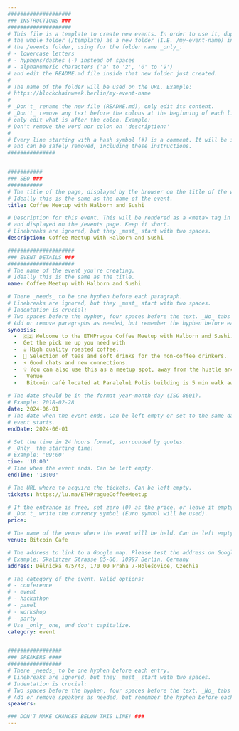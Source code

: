 ```yaml
---
####################
### INSTRUCTIONS ###
####################
# This file is a template to create new events. In order to use it, duplicate
# the whole folder (/template) as a new folder (I.E. /my-event-name) inside of
# the /events folder, using for the folder name _only_:
# - lowercase letters
# - hyphens/dashes (-) instead of spaces
# - alphanumeric characters ('a' to 'z', '0' to '9')
# and edit the README.md file inside that new folder just created.
#
# The name of the folder will be used on the URL. Example:
# https://blockchainweek.berlin/my-event-name
#
# _Don't_ rename the new file (README.md), only edit its content.
# _Don't_ remove any text before the colons at the beginning of each line,
# only edit what is after the colon. Example:
# Don't remove the word nor colon on 'description:'
#
# Every line starting with a hash symbol (#) is a comment. It will be ignored
# and can be safely removed, including these instructions.
###############


###########
### SEO ###
###########
# The title of the page, displayed by the browser on the title of the window.
# Ideally this is the same as the name of the event.
title: Coffee Meetup with Halborn and Sushi

# Description for this event. This will be rendered as a <meta> tag in the HTML,
# and displayed on the /events page. Keep it short.
# Linebreaks are ignored, but they _must_ start with two spaces.
description: Coffee Meetup with Halborn and Sushi

#####################
### EVENT DETAILS ###
#####################
# The name of the event you're creating.
# Ideally this is the same as the title.
name: Coffee Meetup with Halborn and Sushi

# There _needs_ to be one hyphen before each paragraph.
# Linebreaks are ignored, but they _must_ start with two spaces.
# Indentation is crucial:
# Two spaces before the hyphen, four spaces before the text. _No_ tabs allowed.
# Add or remove paragraphs as needed, but remember the hyphen before each entry.
synopsis: 
  -  🇨🇿 Welcome to the ETHPrague Coffee Meetup with Halborn and Sushi.
  -  ​​Get the pick me up you need with
  -  ​​☕️ High quality roasted coffee. ​​
  -  🥤 Selection of teas and soft drinks for the non-coffee drinkers. ​​
  -  ⚡️ Good chats and new connections. ​​
  -  💡 You can also use this as a meetup spot, away from the hustle and bustle of the conference. ​​
  -   Venue
  -   Bitcoin café located at Paralelnì Polis building is 5 min walk away from ETHPrague venue (Holešovice Market).
    
# The date should be in the format year-month-day (ISO 8601).
# Example: 2018-02-28
date: 2024-06-01
# The date when the event ends. Can be left empty or set to the same day the
# event starts.
endDate: 2024-06-01

# Set the time in 24 hours format, surrounded by quotes.
# _Only_ the starting time!
# Example: '09:00'
time: '10:00'
# Time when the event ends. Can be left empty.
endTime: '13:00'

# The URL where to acquire the tickets. Can be left empty.
tickets: https://lu.ma/ETHPragueCoffeeMeetup

# If the entrance is free, set zero (0) as the price, or leave it empty.
# _Don't_ write the currency symbol (Euro symbol will be used).
price: 

# The name of the venue where the event will be held. Can be left empty.
venue: Bitcoin Cafe

# The address to link to a Google map. Please test the address on Google Maps.
# Example: Skalitzer Strasse 85-86, 10997 Berlin, Germany
address: Dělnická 475/43, 170 00 Praha 7-Holešovice, Czechia

# The category of the event. Valid options:
# - conference
# - event
# - hackathon
# - panel
# - workshop
# - party
# Use _only_ one, and don't capitalize.
category: event


#################
### SPEAKERS ####
#################
# There _needs_ to be one hyphen before each entry.
# Linebreaks are ignored, but they _must_ start with two spaces.
# Indentation is crucial:
# Two spaces before the hyphen, four spaces before the text. _No_ tabs allowed.
# Add or remove speakers as needed, but remember the hyphen before each entry.
speakers:

### DON'T MAKE CHANGES BELOW THIS LINE! ###
---
```


<!-- ### DON'T MAKE CHANGES BELOW THIS LINE! ### -->

<Event-Content/>

